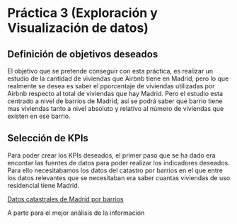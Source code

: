 # Práctica 3 (Exploración y Visualización de datos)

## Definición de objetivos deseados


El objetivo que se pretende conseguir con esta práctica, es realizar un estudio de la cantidad de viviendas que Airbnb tiene en Madrid, pero lo que realmente se desea es saber el pporcentaje de viviendas utilizadas por Airbnb respecto al total de viviendas que hay Madrid. Pero el estudio esta centrado a nivel de barrios de Madrid, así se podrá saber que barrio tiene mas viviendas tanto a nivel absoluto y relativo al número de viviendas que existen en ese barrio.

## Selección de KPIs

Para poder crear los KPIs deseados, el primer paso que se ha dado era encontar las fuentes de datos para poder realizar los indicadores deseados. Para ello necesitabamos los datos del catastro por barrios en el que entre los datos relevantes que se necesitaban era saber cuantas viviendas de uso residencial tiene Madrid. 

[Datos catastrales de Madrid por barrios](fuentes/datos_catastrales.xls)

A parte para el mejor análisis de la información 
